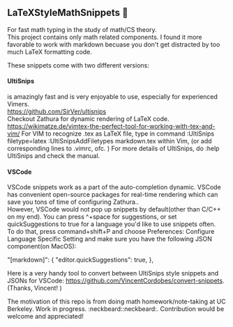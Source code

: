 

## LaTeXStyleMathSnippets :paw_prints:

For fast math typing in the study of math/CS theory. <br>
This project contains only math related components. I found it more favorable to work with markdown becuase you don't get distracted by too much LaTeX formatting code. 

These snippets come with two different versions: 
#### UltiSnips 
is amazingly fast and is very enjoyable to use, especially for experienced Vimers. </br>
https://github.com/SirVer/ultisnips </br>
Checkout Zathura for dynamic rendering of LaTeX code.
https://wikimatze.de/vimtex-the-perfect-tool-for-working-with-tex-and-vim/
For VIM to recognize .tex as LaTeX file, type in command
:UltiSnips filetype=latex 
:UltiSnipsAddFiletypes markdown.tex 
within Vim, 
(or add corresponding lines to .vimrc, ofc. )
For more details of UltiSnips, do :help UltiSnips and check the manual. 


#### VSCode 
VSCode snippets work as a part of the auto-completion dynamic. VSCode has convenient open-source packages for real-time rendering which can save you tons of time of configuring Zathura..<br>
However, VSCode would not pop up snippets by default(other than C/C++ on my end). You can press ^+space for suggestions, or set quickSuggestions to true for a language you'd like to use snippets often.<br>
To do that, press command+shift+P and choose Preferences: Configure Language Specific Setting and make sure you have the following JSON component(on MacOS): 

"[markdown]": {
        "editor.quickSuggestions": true,
},


Here is a very handy tool to convert between UltiSnips style snippets and JSONs for VSCode: https://github.com/VincentCordobes/convert-snippets. 
(Thanks, Vincent! )

The motivation of this repo is from doing math homework/note-taking at UC Berkeley.
Work in progress.  :neckbeard::neckbeard:. 
Contribution would be welcome and appreciated!  
